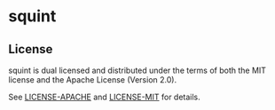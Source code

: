 # squint

## License


squint is dual licensed and distributed under the terms of both the MIT license and the
Apache License (Version 2.0).

See [LICENSE-APACHE](LICENSE-APACHE) and [LICENSE-MIT](LICENSE-MIT) for details.
